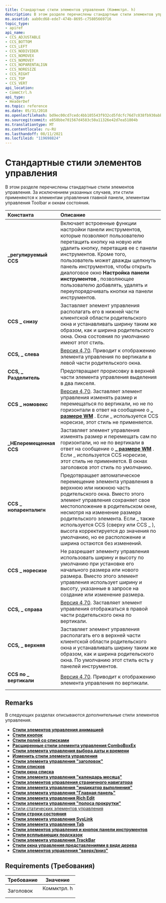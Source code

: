 ```yaml
---
title: Стандартные стили элементов управления (Коммктрл. h)
description: В этом разделе перечислены стандартные стили элементов управления. За исключением указанных случаев, эти стили применяются к элементам управления главной панели, элементам управления Toolbar и окнам состояния.
ms.assetid: aab0cd68-ede7-474b-8695-c75805669716
topic_type:
- apiref
api_name:
- CCS_ADJUSTABLE
- CCS_BOTTOM
- CCS_LEFT
- CCS_NODIVIDER
- CCS_NOMOVEX
- CCS_NOMOVEY
- CCS_NOPARENTALIGN
- CCS_NORESIZE
- CCS_RIGHT
- CCS_TOP
- CCS_VERT
api_location:
- CommCtrl.h
api_type:
- HeaderDef
ms.topic: reference
ms.date: 05/31/2018
ms.openlocfilehash: bd9ec00cd7cedc4bb105543f932cd5fdcfc76d7c038fb930abb7f0b5d1aeb13d
ms.sourcegitcommit: e858bbe701567d4583c50a11326e42d7ea51804b
ms.translationtype: MT
ms.contentlocale: ru-RU
ms.lasthandoff: 08/11/2021
ms.locfileid: "119698824"
---
```

# <a name="common-control-styles"></a>Стандартные стили элементов управления

В этом разделе перечислены стандартные стили элементов управления. За исключением указанных случаев, эти стили применяются к элементам управления главной панели, элементам управления Toolbar и окнам состояния.



| Константа                                                                                                                                                                  | Описание                                                                                                                                                                                                                                                                                                                                           |
|:--------------------------------------------------------------------------------------------------------------------------------------------------------------------------|:------------------------------------------------------------------------------------------------------------------------------------------------------------------------------------------------------------------------------------------------------------------------------------------------------------------------------------------------------|
| <span id="CCS_ADJUSTABLE"></span><span id="ccs_adjustable"></span><dl> <dt>**\_регулируемый CCS**</dt> </dl>          | Включает встроенные функции настройки панели инструментов, которые позволяют пользователю перетащить кнопку на новую или удалить кнопку, перетащив ее с панели инструментов. Кроме того, пользователь может дважды щелкнуть панель инструментов, чтобы открыть диалоговое окно **Настройка панели инструментов** , позволяющее пользователю добавлять, удалять и переупорядочивать кнопки на панели инструментов.<br/> |
| <span id="CCS_BOTTOM"></span><span id="ccs_bottom"></span><dl> <dt>**CCS \_ снизу**</dt> </dl>                      | Заставляет элемент управления располагать его в нижней части клиентской области родительского окна и устанавливать ширину таким же образом, как и ширина родительского окна. Окна состояния по умолчанию имеют этот стиль.<br/>                                                                                                                                          |
| <span id="CCS_LEFT"></span><span id="ccs_left"></span><dl> <dt>**CCS, \_ слева**</dt> </dl>                            | [Версия 4,70](common-controls-intro.md). Приводит к отображению элемента управления по вертикали в левой части родительского окна.<br/>                                                                                                                                                                                                            |
| <span id="CCS_NODIVIDER"></span><span id="ccs_nodivider"></span><dl> <dt>**CCS, \_ Разделитель**</dt> </dl>             | Предотвращает прорисовку в верхней части элемента управления выделения в два пикселя. <br/>                                                                                                                                                                                                                                                                |
| <span id="CCS_NOMOVEX"></span><span id="ccs_nomovex"></span><dl> <dt>**CCS \_ номовекс**</dt> </dl>                   | [Версия 4,70](common-controls-intro.md). Заставляет элемент управления изменять размер и перемещаться по вертикали, но не по горизонтали в ответ на сообщение о [**\_ размере WM**](/windows/desktop/winmsg/wm-size) . Если \_ используется CCS норесизе, этот стиль не применяется.<br/>                                                                                                    |
| <span id="CCS_NOMOVEY"></span><span id="ccs_nomovey"></span><dl> <dt>**\_НЕперемещенная CCS**</dt> </dl>                   | Заставляет элемент управления изменять размер и перемещать сам по горизонтали, но не по вертикали в ответ на сообщение о [**\_ размере WM**](/windows/desktop/winmsg/wm-size) . Если \_ используется CCS норесизе, этот стиль не применяется. В окнах заголовков этот стиль по умолчанию.<br/>                                                                                                    |
| <span id="CCS_NOPARENTALIGN"></span><span id="ccs_noparentalign"></span><dl> <dt>**CCS \_ нопаренталигн**</dt> </dl> | Предотвращает автоматическое перемещение элемента управления в верхнюю или нижнюю часть родительского окна. Вместо этого элемент управления сохраняет свое местоположение в родительском окне, несмотря на изменение размера родительского элемента. Если \_ также используется CCS (сверху или CCS \_ ), высота корректируется до значения по умолчанию, но ее расположение и ширина остаются без изменений. <br/>        |
| <span id="CCS_NORESIZE"></span><span id="ccs_noresize"></span><dl> <dt>**CCS \_ норесизе**</dt> </dl>                | Не разрешает элементу управления использовать ширину и высоту по умолчанию при установке его начального размера или нового размера. Вместо этого элемент управления использует ширину и высоту, указанные в запросе на создание или изменение размера. <br/>                                                                                                                                 |
| <span id="CCS_RIGHT"></span><span id="ccs_right"></span><dl> <dt>**CCS, \_ справа**</dt> </dl>                         | [Версия 4,70](common-controls-intro.md). Заставляет элемент управления отображаться в правой части родительского окна по вертикали.<br/>                                                                                                                                                                                                           |
| <span id="CCS_TOP"></span><span id="ccs_top"></span><dl> <dt>**CCS, \_ верхняя**</dt> </dl>                               | Заставляет элемент управления располагать его в верхней части клиентской области родительского окна и устанавливать ширину таким же образом, как и ширина родительского окна. По умолчанию этот стиль есть у панелей инструментов. <br/>                                                                                                                                                  |
| <span id="CCS_VERT"></span><span id="ccs_vert"></span><dl> <dt>**CCS по \_ вертикали**</dt> </dl>                            | [Версия 4,70](common-controls-intro.md). Приводит к отображению элемента управления по вертикали.<br/>                                                                                                                                                                                                                                                  |



## <a name="remarks"></a>Remarks

В следующих разделах описываются дополнительные стили элементов управления.

-   [**Стили элементов управления анимацией**](animation-control-styles.md)
-   [**Стили кнопок**](button-styles.md)
-   [**Стили полей со списками**](combo-box-styles.md)
-   [**Расширенные стили элемента управления ComboBoxEx**](comboboxex-control-extended-styles.md)
-   [**Стили элемента управления выбора даты и времени**](date-and-time-picker-control-styles.md)
-   [**Изменить стили элемента управления**](edit-control-styles.md)
-   [**Стили элемента управления "заголовок"**](header-control-styles.md)
-   [**Стили списков**](list-box-styles.md)
-   [**Стили окна списка**](list-view-window-styles.md)
-   [**Стили элемента управления "календарь месяца"**](month-calendar-control-styles.md)
-   [**Стили элементов управления страничного навигатора**](pager-control-styles.md)
-   [**Стили элемента управления "индикатор выполнения"**](progress-bar-control-styles.md)
-   [**Стили элемента управления "Главная панель"**](rebar-control-styles.md)
-   [**Стили элемента управления Rich Edit**](rich-edit-control-styles.md)
-   [**Стили элемента управления "полоса прокрутки"**](scroll-bar-control-styles.md)
-   [Стили статических элементов управления](static-control-styles.md)
-   [**Стили строки состояния**](status-bar-styles.md)
-   [**Стили элемента управления SysLink**](syslink-control-styles.md)
-   [**Стили элемента управления Tab**](tab-control-styles.md)
-   [**Стили элементов управления и кнопок панели инструментов**](toolbar-control-and-button-styles.md)
-   [**Стили всплывающих подсказок**](tooltip-styles.md)
-   [**Стили элемента управления TrackBar**](trackbar-control-styles.md)
-   [**Стили окна управления представлениями в виде дерева**](tree-view-control-window-styles.md)
-   [**Стили элементов управления "вверх/вниз"**](up-down-control-styles.md)

## <a name="requirements"></a>Requirements (Требования)



| Требование | Значение |
|-------------------|---------------------------------------------------------------------------------------|
| Заголовок<br/> | <dl> <dt>Коммктрл. h</dt> </dl> |



 

